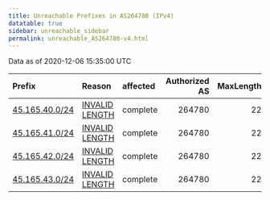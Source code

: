 ```yaml
---
title: Unreachable Prefixes in AS264780 (IPv4)
datatable: true
sidebar: unreachable_sidebar
permalink: unreachable_AS264780-v4.html
---
```


Data as of 2020-12-06 15:35:00 UTC


<div class="datatable-begin"></div>

| Prefix                                                 | Reason                                                                                                    | affected   |   Authorized AS |   MaxLength | Anchor                                         |   unreachable /24s |
|:-------------------------------------------------------|:----------------------------------------------------------------------------------------------------------|:-----------|----------------:|------------:|:-----------------------------------------------|-------------------:|
| [45.165.40.0/24](https://stat.ripe.net/45.165.40.0/24) | [INVALID LENGTH](https://rpki-validator.ripe.net/announcement-preview?asn=AS264780&prefix=45.165.40.0/24) | complete   |          264780 |          22 | [LACNIC](unreachable_LACNIC_RPKI_Root-v4.html) |                  1 |
| [45.165.41.0/24](https://stat.ripe.net/45.165.41.0/24) | [INVALID LENGTH](https://rpki-validator.ripe.net/announcement-preview?asn=AS264780&prefix=45.165.41.0/24) | complete   |          264780 |          22 | [LACNIC](unreachable_LACNIC_RPKI_Root-v4.html) |                  1 |
| [45.165.42.0/24](https://stat.ripe.net/45.165.42.0/24) | [INVALID LENGTH](https://rpki-validator.ripe.net/announcement-preview?asn=AS264780&prefix=45.165.42.0/24) | complete   |          264780 |          22 | [LACNIC](unreachable_LACNIC_RPKI_Root-v4.html) |                  1 |
| [45.165.43.0/24](https://stat.ripe.net/45.165.43.0/24) | [INVALID LENGTH](https://rpki-validator.ripe.net/announcement-preview?asn=AS264780&prefix=45.165.43.0/24) | complete   |          264780 |          22 | [LACNIC](unreachable_LACNIC_RPKI_Root-v4.html) |                  1 |

<div class="datatable-end"></div>
